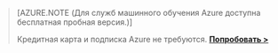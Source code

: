 ﻿>[AZURE.NOTE (Для служб машинного обучения Azure доступна бесплатная пробная версия.)]
>
>Кредитная карта и подписка Azure не требуются. <a href="https://studio.azureml.net/Home" target="_blank">**Попробовать >**</a>

<!--HONumber=49-->